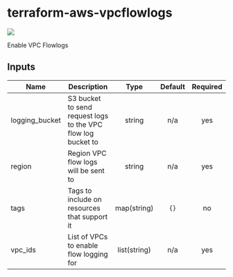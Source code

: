 # terraform-aws-vpcflowlogs


[![](https://github.com/rhythmictech/terraform-aws-vpcflowlogs/workflows/check/badge.svg)](https://github.com/rhythmictech/terraform-aws-vpcflowlogs/actions)

Enable VPC Flowlogs

<!-- BEGINNING OF PRE-COMMIT-TERRAFORM DOCS HOOK -->
## Inputs

| Name | Description | Type | Default | Required |
|------|-------------|:----:|:-----:|:-----:|
| logging\_bucket | S3 bucket to send request logs to the VPC flow log bucket to | string | n/a | yes |
| region | Region VPC flow logs will be sent to | string | n/a | yes |
| tags | Tags to include on resources that support it | map(string) | `{}` | no |
| vpc\_ids | List of VPCs to enable flow logging for | list(string) | n/a | yes |

<!-- END OF PRE-COMMIT-TERRAFORM DOCS HOOK -->
